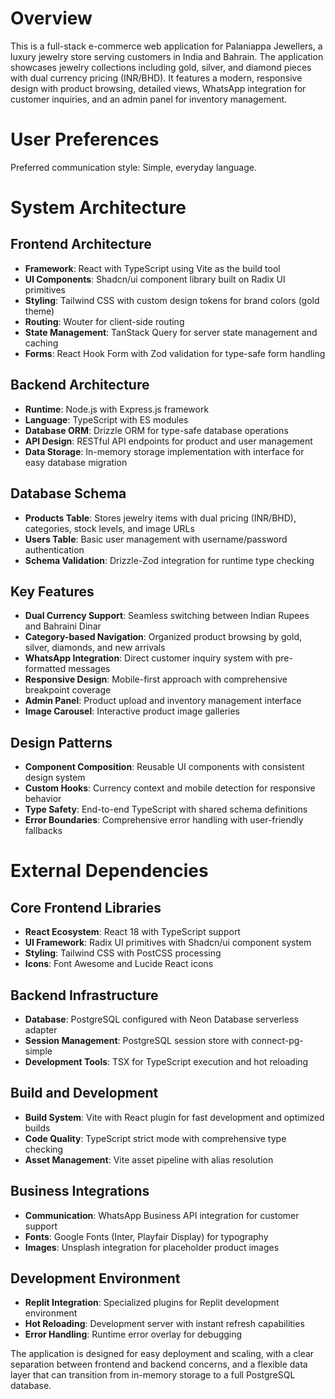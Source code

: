# Overview

This is a full-stack e-commerce web application for Palaniappa Jewellers, a luxury jewelry store serving customers in India and Bahrain. The application showcases jewelry collections including gold, silver, and diamond pieces with dual currency pricing (INR/BHD). It features a modern, responsive design with product browsing, detailed views, WhatsApp integration for customer inquiries, and an admin panel for inventory management.

# User Preferences

Preferred communication style: Simple, everyday language.

# System Architecture

## Frontend Architecture
- **Framework**: React with TypeScript using Vite as the build tool
- **UI Components**: Shadcn/ui component library built on Radix UI primitives
- **Styling**: Tailwind CSS with custom design tokens for brand colors (gold theme)
- **Routing**: Wouter for client-side routing
- **State Management**: TanStack Query for server state management and caching
- **Forms**: React Hook Form with Zod validation for type-safe form handling

## Backend Architecture
- **Runtime**: Node.js with Express.js framework
- **Language**: TypeScript with ES modules
- **Database ORM**: Drizzle ORM for type-safe database operations
- **API Design**: RESTful API endpoints for product and user management
- **Data Storage**: In-memory storage implementation with interface for easy database migration

## Database Schema
- **Products Table**: Stores jewelry items with dual pricing (INR/BHD), categories, stock levels, and image URLs
- **Users Table**: Basic user management with username/password authentication
- **Schema Validation**: Drizzle-Zod integration for runtime type checking

## Key Features
- **Dual Currency Support**: Seamless switching between Indian Rupees and Bahraini Dinar
- **Category-based Navigation**: Organized product browsing by gold, silver, diamonds, and new arrivals
- **WhatsApp Integration**: Direct customer inquiry system with pre-formatted messages
- **Responsive Design**: Mobile-first approach with comprehensive breakpoint coverage
- **Admin Panel**: Product upload and inventory management interface
- **Image Carousel**: Interactive product image galleries

## Design Patterns
- **Component Composition**: Reusable UI components with consistent design system
- **Custom Hooks**: Currency context and mobile detection for responsive behavior
- **Type Safety**: End-to-end TypeScript with shared schema definitions
- **Error Boundaries**: Comprehensive error handling with user-friendly fallbacks

# External Dependencies

## Core Frontend Libraries
- **React Ecosystem**: React 18 with TypeScript support
- **UI Framework**: Radix UI primitives with Shadcn/ui component system
- **Styling**: Tailwind CSS with PostCSS processing
- **Icons**: Font Awesome and Lucide React icons

## Backend Infrastructure
- **Database**: PostgreSQL configured with Neon Database serverless adapter
- **Session Management**: PostgreSQL session store with connect-pg-simple
- **Development Tools**: TSX for TypeScript execution and hot reloading

## Build and Development
- **Build System**: Vite with React plugin for fast development and optimized builds
- **Code Quality**: TypeScript strict mode with comprehensive type checking
- **Asset Management**: Vite asset pipeline with alias resolution

## Business Integrations
- **Communication**: WhatsApp Business API integration for customer support
- **Fonts**: Google Fonts (Inter, Playfair Display) for typography
- **Images**: Unsplash integration for placeholder product images

## Development Environment
- **Replit Integration**: Specialized plugins for Replit development environment
- **Hot Reloading**: Development server with instant refresh capabilities
- **Error Handling**: Runtime error overlay for debugging

The application is designed for easy deployment and scaling, with a clear separation between frontend and backend concerns, and a flexible data layer that can transition from in-memory storage to a full PostgreSQL database.